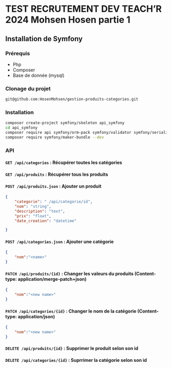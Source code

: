 # TEST RECRUTEMENT DEV TEACH’R 2024 Mohsen Hosen partie 1

## Installation de Symfony
### Prérequis

- Php
- Composer
- Base de donnée (mysql)

### Clonage du projet

```bash
git@github.com:HosenMohsen/gestion-produits-categories.git
```

### Installation 

```bash 
composer create-project symfony/skeleton api_symfony
cd api_symfony
composer require api symfony/orm-pack symfony/validator symfony/serializer-pack
composer require symfony/maker-bundle --dev
```


### API

#### `GET /api/categories` : Récupérer toutes les catégories
#### `GET /api/produits` : Récupérer tous les produits
#### `POST /api/produits.json` : Ajouter un produit
```json
{
    "categorie": " /api/categorie/id",
    "nom": "string",
    "description": "text",
    "prix": "float",
    "date_creation": "datetime"

}   
```
#### `POST /api/categories.json` : Ajouter une catégorie
```json
{
    "nom":"<name>"
}

```


#### `PATCH /api/produits/{id}` : Changer les valeurs du produits (Content-type: application/merge-patch+json)
```json
{
    "nom":"<new name>"
}

```

#### `PATCH /api/categories/{id}` : Changer le nom de la catégorie (Content-type: application/json)
```json
{
    "nom":"<new name>"
}

```

#### `DELETE /api/produits/{id}` : Supprimer le produit selon son id 
#### `DELETE /api/categories/{id}` : Suprrimer la catégorie selon son id 

